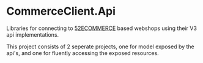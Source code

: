# CommerceClient.Api
Libraries for connecting to <a target="new" href="https://www.fiftytwo.com/da/ecommerce">52ECOMMERCE</a> based webshops using their V3 api implementations.

This project consists of 2 seperate projects, one for model exposed by the api's, and one for fluently accessing the exposed resources.

